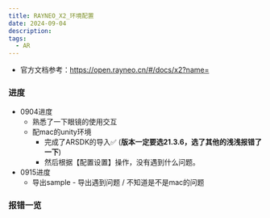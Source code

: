 ```yaml
---
title: RAYNEO_X2_环境配置
date: 2024-09-04
description: 
tags:
  - AR
---
```

- 官方文档参考：https://open.rayneo.cn/#/docs/x2?name=
### 进度
- 0904进度
	- 熟悉了一下眼镜的使用交互
	- 配mac的unity环境
		- 完成了ARSDK的导入✅ (**版本一定要选21.3.6，选了其他的浅浅报错了一下**)
		- 然后根据【配置设置】操作，没有遇到什么问题。
- 0915进度
	- 导出sample - 导出遇到问题 / 不知道是不是mac的问题
### 报错一览
